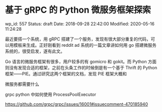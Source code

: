 # 基于 gRPC 的 Python 微服务框架探索

wp_id: 557
Status: draft
Date: 2018-09-28 22:42:00
Modified: 2020-05-16 11:24:28


最近要搭一个系统，用 gRPC 搭建了一个服务，发现有很大部分重复的代码，可以用模板来生成。正好刚看到 reddit ad 系统的一篇文章讲如何用 go 搭建微服务系统的，很受启发，遂有此文。

Go 语言的微服务框架有很多，用户较多的有 gomicro 和 gokit。而 Python 方面则没有发现合适的框架，之前在头条工作的时候倒是有一个基于 Thrift 的 Python 框架——PIE。通过研究这两个框架的文档，发现 PIE 框架大概和

微服务都需要什么

grpc python 中如何使用 ProcessPoolExecutor

https://github.com/grpc/grpc/issues/16001#issuecomment-470185940